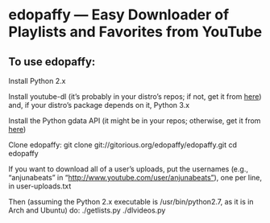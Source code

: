 # edopaffy — Easy Downloader of Playlists and Favorites from YouTube


## To use edopaffy:

Install Python 2.x

Install youtube-dl (it’s probably in your distro’s repos; if not, get it from [here](http://rg3.github.com/youtube-dl/)) and, if your distro’s package depends on it, Python 3.x

Install the Python gdata API (it might be in your repos; otherwise, get it from [here](http://code.google.com/p/gdata-python-client/))

Clone edopaffy:
git clone git://gitorious.org/edopaffy/edopaffy.git
cd edopaffy

If you want to download all of a user’s uploads, put the usernames (e.g., “anjunabeats” in “http://www.youtube.com/user/anjunabeats”), one per line, in user-uploads.txt

Then (assuming the Python 2.x executable is /usr/bin/python2.7, as it is in Arch and Ubuntu) do:
./getlists.py
./dlvideos.py

